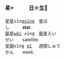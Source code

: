 
### 星⭐　　　[日]()☀️[生]()🌱

<ruby>星[星]()</ruby><tt>xīng[xīng]()</tt>　<ruby>星</ruby><kbd>ほ<br>し</kbd>　　　**star**.   
<ruby>[衛]()星</ruby><tt>[wèi]() xīng</tt>　<ruby>[衛]()星</ruby><kbd>えい<br>せい</kbd>　　satellite.   
<ruby>星[期]()</ruby><tt>xīng [qī]() </tt>　<ruby>週間</ruby><kbd>しゅう<br>かん</kbd>　　week.   


<!--




# <b>理</b> 🤔💭

理[解]() _li3[jie3]()_   
　understand.&nbsp;comprehend.  
[了]()解 _[liao3]()jie3_　…　[道]()理 _[dao4]()li3_   
　understand　…　reason.  


理[解]()`り`[`かい`]()   
　understand. comprehend.   
理`ことわり`　…　 [解]()[`わか`]()る    
　reason　…　understand.





<big>論　　论　　📚[侖仑]()　　💬[言讠]()</big>   
<big>[理]()論　[理]()论</big>　_[li˩]() lun˥˩_　　　theory.   
<big>[討]()論　[讨]()论</big>　_[tao˩]() lun˥˩_　　discuss.   

<big>淪　　沦　　📚[侖仑]()　　💦[水氵]()</big>   
<big>淪[落]()　沦[落]()</big>　_lun˧˥ [luo˥˩]()_　　fall / sink.   
<big>淪[為]()　沦[为]()</big>　_lun˧˥ [wei˥˩]()_　　become.   






<big>[緊]()急</big>　_[gin3]()giv2_　urgent. emergency.   
<big>急[劇]()</big>　_giv2[gyh4]()_　sudden. rapid.
-->








